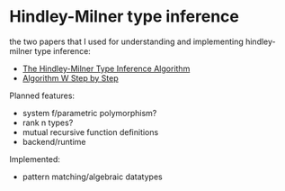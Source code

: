 # Hindley-Milner type inference

the two papers that I used for understanding and implementing hindley-milner type inference:

* [The Hindley-Milner Type Inference Algorithm](https://steshaw.org/hm/hindley-milner.pdf)
* [Algorithm W Step by Step](https://raw.githubusercontent.com/mgrabmueller/AlgorithmW/master/pdf/AlgorithmW.pdf)

Planned features:
* system f/parametric polymorphism?
* rank n types?
* mutual recursive function definitions
* backend/runtime

Implemented:
* pattern matching/algebraic datatypes
